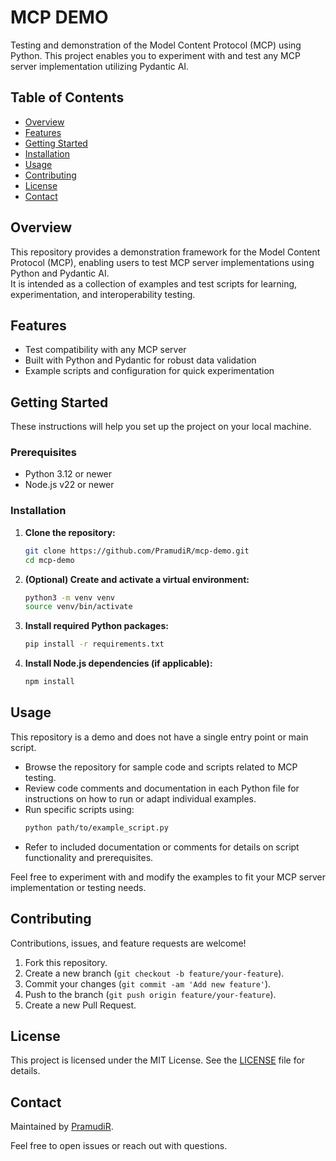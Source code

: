 # MCP DEMO

Testing and demonstration of the Model Content Protocol (MCP) using Python. This project enables you to experiment with and test any MCP server implementation utilizing Pydantic AI.

## Table of Contents

- [Overview](#overview)
- [Features](#features)
- [Getting Started](#getting-started)
- [Installation](#installation)
- [Usage](#usage)
- [Contributing](#contributing)
- [License](#license)
- [Contact](#contact)

## Overview

This repository provides a demonstration framework for the Model Content Protocol (MCP), enabling users to test MCP server implementations using Python and Pydantic AI.  
It is intended as a collection of examples and test scripts for learning, experimentation, and interoperability testing.

## Features

- Test compatibility with any MCP server
- Built with Python and Pydantic for robust data validation
- Example scripts and configuration for quick experimentation

## Getting Started

These instructions will help you set up the project on your local machine.

### Prerequisites

- Python 3.12 or newer
- Node.js v22 or newer

### Installation

1. **Clone the repository:**
   ```bash
   git clone https://github.com/PramudiR/mcp-demo.git
   cd mcp-demo
   ```
2. **(Optional) Create and activate a virtual environment:**
   ```bash
   python3 -m venv venv
   source venv/bin/activate
   ```
3. **Install required Python packages:**
   ```bash
   pip install -r requirements.txt
   ```
4. **Install Node.js dependencies (if applicable):**
   ```bash
   npm install
   ```

## Usage

This repository is a demo and does not have a single entry point or main script.

- Browse the repository for sample code and scripts related to MCP testing.
- Review code comments and documentation in each Python file for instructions on how to run or adapt individual examples.
- Run specific scripts using:
  ```bash
  python path/to/example_script.py
  ```
- Refer to included documentation or comments for details on script functionality and prerequisites.

Feel free to experiment with and modify the examples to fit your MCP server implementation or testing needs.

## Contributing

Contributions, issues, and feature requests are welcome!

1. Fork this repository.
2. Create a new branch (`git checkout -b feature/your-feature`).
3. Commit your changes (`git commit -am 'Add new feature'`).
4. Push to the branch (`git push origin feature/your-feature`).
5. Create a new Pull Request.

## License

This project is licensed under the MIT License. See the [LICENSE](LICENSE) file for details.

## Contact

Maintained by [PramudiR](https://github.com/PramudiR).

Feel free to open issues or reach out with questions.
